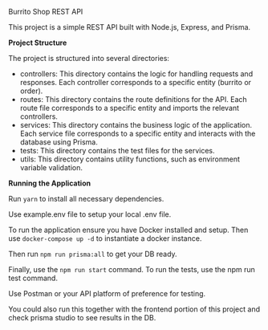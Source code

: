 Burrito Shop REST API

This project is a simple REST API built with Node.js, Express, and Prisma.

**Project Structure**

The project is structured into several directories:

- controllers: This directory contains the logic for handling requests and responses. Each controller corresponds to a specific entity (burrito or order).
- routes: This directory contains the route definitions for the API. Each route file corresponds to a specific entity and imports the relevant controllers.
- services: This directory contains the business logic of the application. Each service file corresponds to a specific entity and interacts with the database using Prisma.
- tests: This directory contains the test files for the services.
- utils: This directory contains utility functions, such as environment variable validation.

**Running the Application**

Run ``yarn`` to install all necessary dependencies.

Use example.env file to setup your local .env file.

To run the application ensure you have Docker installed and setup. Then use ``docker-compose up -d``
to instantiate a docker instance.   

Then run ``npm run prisma:all`` to get your DB ready.

Finally, use the ``npm run start`` command. To run the tests, use the npm run test command.

Use Postman or your API platform of preference for testing.  

You could also run this together with the frontend portion of this project and check prisma studio to see results in the DB.

